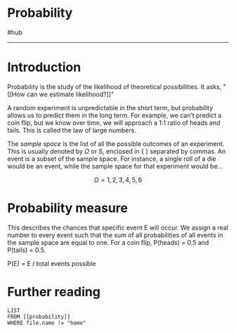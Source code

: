 # Probability
#hub 

---
# Introduction
Probability is the study of the likelihood of theoretical possibilities. It asks, "[[How can we estimate likelihood?]]"

A random experiment is unpredictable in the short term, but probability allows us to predict them in the long term. For example, we can’t predict a coin flip, but we know over time, we will approach a 1:1 ratio of heads and tails. This is called the law of large numbers. 

The *sample space* is the list of all the possible outcomes of an experiment. This is usually denoted by $\Omega$ or S, enclosed in { } separated by commas. An event is a subset of the sample space. For instance, a single roll of a die would be an event, while the sample space for that experiment would be...

$$\Omega = {1,2,3,4,5,6}$$

# Probability measure
This describes the chances that specific event E will occur. We assign a real number to every event such that the sum of all probabilities of all events in the sample space are equal to one. For a coin flip, P(heads) = 0.5 and P(tails) = 0.5. 

P(E) = E / total events possible

# Further reading
```dataview
LIST 
FROM [[probability]]
WHERE file.name != "home"
```
